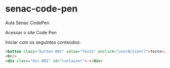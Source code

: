 # senac-code-pen
Aula Senac CodePen

Acessar o site Code Pen

Iniciar com os seguintes conteúdos:

```html
<button class="button-001" value="Teste" onclick="userAction()">Teste</button>
<hr/>
<div class="div-001" id="container">-</div>
```
